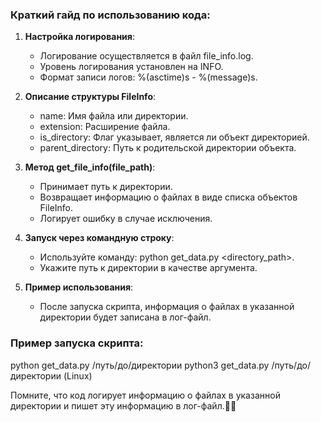 ### Краткий гайд по использованию кода:

1. **Настройка логирования**:
   - Логирование осуществляется в файл file_info.log.
   - Уровень логирования установлен на INFO.
   - Формат записи логов: %(asctime)s - %(message)s.
  
2. **Описание структуры FileInfo**:
   - name: Имя файла или директории.
   - extension: Расширение файла.
   - is_directory: Флаг указывает, является ли объект директорией.
   - parent_directory: Путь к родительской директории объекта.

3. **Метод get_file_info(file_path)**:
   - Принимает путь к директории.
   - Возвращает информацию о файлах в виде списка объектов FileInfo.
   - Логирует ошибку в случае исключения.

4. **Запуск через командную строку**:
   - Используйте команду: python get_data.py <directory_path>.
   - Укажите путь к директории в качестве аргумента.

5. **Пример использования**:
   - После запуска скрипта, информация о файлах в указанной директории будет записана в лог-файл.
  
### Пример запуска скрипта:
python get_data.py /путь/до/директории
python3 get_data.py /путь/до/директории (Linux)


Помните, что код логирует информацию о файлах в указанной директории и пишет эту информацию в лог-файл.📁📝